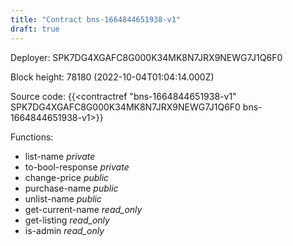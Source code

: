```yaml
---
title: "Contract bns-1664844651938-v1"
draft: true
---
```

Deployer: SPK7DG4XGAFC8G000K34MK8N7JRX9NEWG7J1Q6F0


 



Block height: 78180 (2022-10-04T01:04:14.000Z)

Source code: {{<contractref "bns-1664844651938-v1" SPK7DG4XGAFC8G000K34MK8N7JRX9NEWG7J1Q6F0 bns-1664844651938-v1>}}

Functions:

* list-name _private_
* to-bool-response _private_
* change-price _public_
* purchase-name _public_
* unlist-name _public_
* get-current-name _read_only_
* get-listing _read_only_
* is-admin _read_only_
